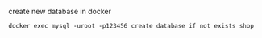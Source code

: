

create new database in docker 
```$xslt
docker exec mysql -uroot -p123456 create database if not exists shop
```